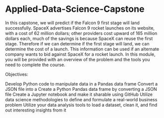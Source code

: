 # Applied-Data-Science-Capstone

In this capstone, we will predict if the Falcon 9 first stage will land successfully. SpaceX advertises Falcon 9 rocket launches on its website, with a cost of 62 million dollars; other providers cost upward of 165 million dollars each, much of the savings is because SpaceX can reuse the first stage. Therefore if we can determine if the first stage will land, we can determine the cost of a launch. This information can be used if an alternate company wants to bid against SpaceX for a rocket launch. In this module, you will be provided with an overview of the problem and the tools you need to complete the course.

Objectives:

Develop Python code to manipulate data in a Pandas data frame
Convert a JSON file into a Create a Python Pandas data frame by converting a JSON file
Create a Jupyter notebook and make it sharable using GitHub
Utilize data science methodologies to define and formulate a real-world business problem
Utilize your data analysis tools to load a dataset, clean it, and find out interesting insights from it
